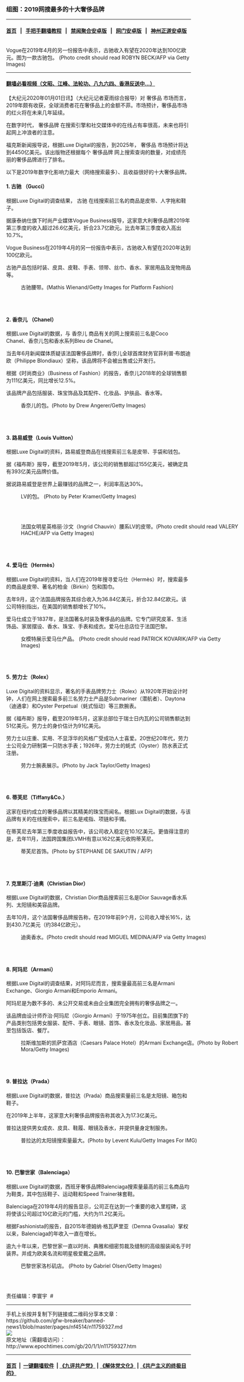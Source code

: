 ### 组图：2019网搜最多的十大奢侈品牌
------------------------

#### [首页](https://github.com/gfw-breaker/banned-news1/blob/master/README.md) &nbsp;&nbsp;|&nbsp;&nbsp; [手把手翻墙教程](https://github.com/gfw-breaker/guides/wiki) &nbsp;&nbsp;|&nbsp;&nbsp; [禁闻聚合安卓版](https://github.com/gfw-breaker/bn-android) &nbsp;&nbsp;|&nbsp;&nbsp; [网门安卓版](https://github.com/oGate2/oGate) &nbsp;&nbsp;|&nbsp;&nbsp; [神州正道安卓版](https://github.com/SzzdOgate/update) 



<div><img alt="" class="aligncenter wp-post-image" src="http://i.epochtimes.com/assets/uploads/2020/01/GettyImages-882440250-600x400.jpg"/>
<div class="red16 caption">
 <p>
  Vogue在2019年4月的另一份报告中表示，古驰收入有望在2020年达到100亿欧元。图为一款古驰包。 (Photo credit should read ROBYN BECK/AFP via Getty Images)
 </p>
</div>
</div><hr/>

#### [翻墙必看视频（文昭、江峰、法轮功、八九六四、香港反送中...）](https://github.com/gfw-breaker/banned-news1/blob/master/pages/link3.md)

<div><p>
 【大纪元2020年01月01日讯】（大纪元记者夏雨综合报导）对
 <ok href="http://www.epochtimes.com/gb/tag/%E5%A5%A2%E4%BE%88%E5%93%81.html">
  奢侈品
 </ok>
 市场而言，2019年颇有收获，全球消费者花在奢侈品上的金额不菲。市场预计，奢侈品市场的红火将在未来几年延续。
</p>
<p>
 在数字时代，
 <ok href="http://www.epochtimes.com/gb/tag/%E5%A5%A2%E4%BE%88%E5%93%81%E7%89%8C.html">
  奢侈品牌
 </ok>
 在搜索引擎和社交媒体中的在线占有率很高，未来也将引起网上冲浪者的注意。
</p>
<p>
 福克斯新闻报导说，根据Luxe Digital的报告，到2025年，
 <ok href="http://www.epochtimes.com/gb/tag/%E5%A5%A2%E4%BE%88%E5%93%81.html">
  奢侈品
 </ok>
 市场预计将达到4450亿美元。该出版物还根据每个
 <ok href="http://www.epochtimes.com/gb/tag/%E5%A5%A2%E4%BE%88%E5%93%81%E7%89%8C.html">
  奢侈品牌
 </ok>
 网上搜索查询的数量，对成绩亮丽的奢侈品牌进行了排名。
</p>
<p>
 以下是2019年数字化影响力最大（网络搜索最多）、且收益很好的十大奢侈品牌。
</p>
<h4>
 1.
 <ok href="http://www.epochtimes.com/gb/tag/%E5%8F%A4%E9%A9%B0.html">
  古驰
 </ok>
 （Gucci）
</h4>
<p>
 根据Luxe Digital的调查结果，
 <ok href="http://www.epochtimes.com/gb/tag/%E5%8F%A4%E9%A9%B0.html">
  古驰
 </ok>
 在线搜索前三名的商品是皮带、人字拖和鞋子。
</p>
<p>
 据康泰纳仕旗下时尚产业媒体Vogue Business报导，这家意大利奢侈品牌2019年第三季度的收入超过26.6亿美元，折合23.7亿欧元。比去年第三季度收入高出10.7%。
</p>
<p>
 Vogue Business在2019年4月的另一份报告中表示，古驰收入有望在2020年达到100亿欧元。
</p>
<p>
 古驰产品包括时装、皮具、皮鞋、手表、领带、丝巾、香水、家居用品及宠物用品等。
</p>
<figure class="wp-caption aligncenter" id="attachment_11759403" style="width: 600px">
 <ok href="http://i.epochtimes.com/assets/uploads/2020/01/GettyImages-911114282.jpg">
  <img alt="" class="wp-image-11759403 size-large" src="http://i.epochtimes.com/assets/uploads/2020/01/GettyImages-911114282-600x900.jpg"/>
 </ok>
 <br/><figcaption class="wp-caption-text">
  古驰腰带。(Mathis Wienand/Getty Images for Platform Fashion)
 </figcaption><br/>
</figure><br/>
<h4>
 2.
 <ok href="http://www.epochtimes.com/gb/tag/%E9%A6%99%E5%A5%88%E5%84%BF.html">
  香奈儿
 </ok>
 （Chanel）
</h4>
<p>
 根据Luxe Digital的数据，与
 <ok href="http://www.epochtimes.com/gb/tag/%E9%A6%99%E5%A5%88%E5%84%BF.html">
  香奈儿
 </ok>
 商品有关的网上搜索前三名是Coco Chanel、香奈儿包和香水系列Bleu de Chanel。
</p>
<p>
 当去年6月新闻媒体质疑该法国奢侈品牌时，香奈儿全球首席财务官菲利普·布朗迪欧（Philippe Blondiaux）坚称，该品牌将不会被出售或公开发行。
</p>
<p>
 根据《时尚商业》（Business of Fashion）的报告，香奈儿2018年的全球销售额为111亿美元，同比增长12.5%。
</p>
<p>
 该品牌产品包括服装、珠宝饰品及其配件、化妆品、护肤品、香水等。
</p>
<figure class="wp-caption aligncenter" id="attachment_11766225" style="width: 600px">
 <ok href="http://i.epochtimes.com/assets/uploads/2020/01/GettyImages-1125881072.jpg">
  <img alt="" class="size-large wp-image-11766225" src="http://i.epochtimes.com/assets/uploads/2020/01/GettyImages-1125881072-600x400.jpg"/>
 </ok>
 <br/><figcaption class="wp-caption-text">
  香奈儿的包。(Photo by Drew Angerer/Getty Images)
 </figcaption><br/>
</figure><br/>
<h4>
 3. 路易威登（Louis Vuitton）
</h4>
<p>
 根据Luxe Digital的资料，路易威登商品在线搜索前三名是皮带、手袋和钱包。
</p>
<p>
 据《福布斯》报导，截至2019年5月，该公司的销售额超过155亿美元，被确定具有393亿美元品牌价值。
</p>
<p>
 据说路易威登是世界上最赚钱的品牌之一，利润率高达30%。
</p>
<figure class="wp-caption aligncenter" id="attachment_11766228" style="width: 600px">
 <ok href="http://i.epochtimes.com/assets/uploads/2020/01/GettyImages-2961177.jpg">
  <img alt="" class="wp-image-11766228 size-large" src="http://i.epochtimes.com/assets/uploads/2020/01/GettyImages-2961177-600x405.jpg"/>
 </ok>
 <br/><figcaption class="wp-caption-text">
  LV的包。 (Photo by Peter Kramer/Getty Images)
 </figcaption><br/>
</figure><br/>
<figure class="wp-caption aligncenter" id="attachment_11766229" style="width: 600px">
 <ok href="http://i.epochtimes.com/assets/uploads/2020/01/GettyImages-943672984.jpg">
  <img alt="" class="wp-image-11766229 size-large" src="http://i.epochtimes.com/assets/uploads/2020/01/GettyImages-943672984-600x900.jpg"/>
 </ok>
 <br/><figcaption class="wp-caption-text">
  法国女明星英格丽·沙文（Ingrid Chauvin）腰系LV的皮带。(Photo credit should read VALERY HACHE/AFP via Getty Images)
 </figcaption><br/>
</figure><br/>
<h4>
 4. 爱马仕（Hermès）
</h4>
<p>
 根据Luxe Digital的资料，当人们在2019年搜寻爱马仕（Hermès）时，搜索最多的商品是皮带、著名的柏金（Birkin）包和围巾。
</p>
<p>
 去年9月，这个法国品牌报告其综合收入为36.84亿美元，折合32.84亿欧元。该公司特别指出，在美国的销售额增长了10%。
</p>
<p>
 爱马仕成立于1837年，是法国著名时装及奢侈品的品牌。它专门研究皮革、生活饰品、家居摆设、香水、珠宝、手表和成衣。爱马仕总店位于法国巴黎。
</p>
<figure class="wp-caption aligncenter" id="attachment_11766256" style="width: 600px">
 <ok href="http://i.epochtimes.com/assets/uploads/2020/01/GettyImages-182711841.jpg">
  <img alt="" class="size-large wp-image-11766256" src="http://i.epochtimes.com/assets/uploads/2020/01/GettyImages-182711841-600x900.jpg"/>
 </ok>
 <br/><figcaption class="wp-caption-text">
  女模特展示爱马仕产品。 (Photo credit should read PATRICK KOVARIK/AFP via Getty Images)
 </figcaption><br/>
</figure><br/>
<h4>
 5. 劳力士（Rolex）
</h4>
<p>
 Luxe Digital的资料显示，著名的手表品牌劳力士（Rolex）从1920年开始设计时钟，人们在网上搜索最多前三名劳力士产品是Submariner（潜航者）、Daytona（迪通拿）和Oyster Perpetual（蚝式恒动）等三款腕表。
</p>
<p>
 据《福布斯》报导，截至2019年5月，这家总部位于瑞士日内瓦的公司销售额达到51亿美元。劳力士的身价估计为91亿美元。
</p>
<p>
 劳力士以庄重、实用、不显浮华的风格广受成功人士喜爱。20世纪20年代，劳力士公司全力研制第一只防水手表；1926年，劳力士的蚝式（Oyster）防水表正式注册。
</p>
<figure class="wp-caption aligncenter" id="attachment_11766266" style="width: 600px">
 <ok href="http://i.epochtimes.com/assets/uploads/2020/01/GettyImages-880232984.jpg">
  <img alt="" class="size-large wp-image-11766266" src="http://i.epochtimes.com/assets/uploads/2020/01/GettyImages-880232984-600x400.jpg"/>
 </ok>
 <br/><figcaption class="wp-caption-text">
  劳力士腕表展示。(Photo by Jack Taylor/Getty Images)
 </figcaption><br/>
</figure><br/>
<h4>
 6. 蒂芙尼（Tiffany&amp;Co.）
</h4>
<p>
 这家在纽约成立的奢侈品牌以其精美的珠宝而闻名。根据Lux Digital的数据，与该品牌有关的在线搜索中，前三名是戒指、项链和手镯。
</p>
<p>
 在蒂芙尼去年第三季度收益报告中，该公司收入稳定在10.1亿美元。更值得注意的是，去年11月，法国跨国集团LVMH有意以162亿美元收购蒂芙尼。
</p>
<figure class="wp-caption aligncenter" id="attachment_11766279" style="width: 600px">
 <ok href="http://i.epochtimes.com/assets/uploads/2020/01/GettyImages-1178820393.jpg">
  <img alt="" class="size-large wp-image-11766279" src="http://i.epochtimes.com/assets/uploads/2020/01/GettyImages-1178820393-600x400.jpg"/>
 </ok>
 <br/><figcaption class="wp-caption-text">
  蒂芙尼首饰。(Photo by STEPHANE DE SAKUTIN / AFP)
 </figcaption><br/>
</figure><br/>
<h4>
 7. 克里斯汀·迪奥（Christian Dior）
</h4>
<p>
 根据Luxe Digital的数据，Christian Dior商品搜索前三名是Dior Sauvage香水系列、太阳镜和美容品牌。
</p>
<p>
 去年10月，这个法国奢侈品牌报告称，在2019年前9个月，公司收入增长16%，达到430.7亿美元（约384亿欧元）。
</p>
<figure class="wp-caption aligncenter" id="attachment_11766282" style="width: 600px">
 <ok href="http://i.epochtimes.com/assets/uploads/2020/01/GettyImages-170612278.jpg">
  <img alt="" class="size-large wp-image-11766282" src="http://i.epochtimes.com/assets/uploads/2020/01/GettyImages-170612278-600x387.jpg"/>
 </ok>
 <br/><figcaption class="wp-caption-text">
  迪奥香水。(Photo credit should read MIGUEL MEDINA/AFP via Getty Images)
 </figcaption><br/>
</figure><br/>
<h4>
 8. 阿玛尼（Armani）
</h4>
<p>
 根据Luxe Digital的调查结果，对阿玛尼而言，搜索量最高前三名是Armani Exchange、Giorgio Armani和Emporio Armani。
</p>
<p>
 阿玛尼是为数不多的、未公开交易或未由企业集团完全拥有的奢侈品牌之一。
</p>
<p>
 该品牌由设计师乔治·阿玛尼（Giorgio Armani）于1975年创立。目前集团旗下的产品类别包括男女服装、配件、手表、眼镜、首饰、香水及化妆品、家居用品，甚至包括饭店、餐厅。
</p>
<figure class="wp-caption aligncenter" id="attachment_11766287" style="width: 600px">
 <ok href="http://i.epochtimes.com/assets/uploads/2020/01/GettyImages-709069.jpg">
  <img alt="" class="size-large wp-image-11766287" src="http://i.epochtimes.com/assets/uploads/2020/01/GettyImages-709069-600x391.jpg"/>
 </ok>
 <br/><figcaption class="wp-caption-text">
  拉斯维加斯的凯萨宫酒店（Caesars Palace Hotel）的Armani Exchange店。(Photo by Robert Mora/Getty Images)
 </figcaption><br/>
</figure><br/>
<h4>
 9. 普拉达（Prada）
</h4>
<p>
 根据Luxe Digital的数据，普拉达（Prada）商品搜索量前三名是太阳镜、箱包和鞋子。
</p>
<p>
 在2019年上半年，这家意大利奢侈品牌报告称其收入为17.3亿美元。
</p>
<p>
 普拉达提供男女成衣、皮具、鞋履、眼镜及香水，并提供量身定制服务。
</p>
<figure class="wp-caption aligncenter" id="attachment_11766291" style="width: 600px">
 <ok href="http://i.epochtimes.com/assets/uploads/2020/01/GettyImages-466817488.jpg">
  <img alt="" class="size-large wp-image-11766291" src="http://i.epochtimes.com/assets/uploads/2020/01/GettyImages-466817488-600x902.jpg"/>
 </ok>
 <br/><figcaption class="wp-caption-text">
  普拉达的太阳镜搜索量最大。(Photo by Levent Kulu/Getty Images For IMG)
 </figcaption><br/>
</figure><br/>
<h4>
 10. 巴黎世家（Balenciaga）
</h4>
<p>
 根据Luxe Digital的数据，西班牙奢侈品牌Balenciaga搜索量最高的前三名商品均为鞋类，其中包括鞋子、运动鞋和Speed Trainer袜套鞋。
</p>
<p>
 Balenciaga在2019年4月的报告显示，公司正在达到一个重要的收入里程碑，这将使该公司超过10亿欧元的门槛，大约为11.2亿美元。
</p>
<p>
 根据Fashionista的报告，自2015年德姆纳·格瓦萨里亚（Demna Gvasalia）掌权以来，Balenciaga的年收入一直在增长。
</p>
<p>
 逾九十年以来，巴黎世家一直以时尚、典雅和细密剪裁及缝制的高级服装闻名于时装界。并成为欧美名流和明星极爱戴之品牌。
</p>
<figure class="wp-caption aligncenter" id="attachment_11766296" style="width: 600px">
 <ok href="http://i.epochtimes.com/assets/uploads/2020/01/GettyImages-475593580.jpg">
  <img alt="" class="size-large wp-image-11766296" src="http://i.epochtimes.com/assets/uploads/2020/01/GettyImages-475593580-600x400.jpg"/>
 </ok>
 <br/><figcaption class="wp-caption-text">
  巴黎世家洛杉矶店。 (Photo by Gabriel Olsen/Getty Images)
 </figcaption><br/>
</figure><br/>
<p>
 责任编辑：李寰宇  #
</p>
</div>
<hr/>
手机上长按并复制下列链接或二维码分享本文章：<br/>
https://github.com/gfw-breaker/banned-news1/blob/master/pages/nf4514/n11759327.md <br/>
<a href='https://github.com/gfw-breaker/banned-news1/blob/master/pages/nf4514/n11759327.md'><img src='https://github.com/gfw-breaker/banned-news1/blob/master/pages/nf4514/n11759327.md.png'/></a> <br/>
原文地址（需翻墙访问）：http://www.epochtimes.com/gb/20/1/1/n11759327.htm


------------------------
#### [首页](https://github.com/gfw-breaker/banned-news1/blob/master/README.md) &nbsp;|&nbsp; [一键翻墙软件](https://github.com/gfw-breaker/nogfw/blob/master/README.md) &nbsp;| [《九评共产党》](https://github.com/gfw-breaker/9ping.md/blob/master/README.md#九评之一评共产党是什么) | [《解体党文化》](https://github.com/gfw-breaker/jtdwh.md/blob/master/README.md) | [《共产主义的终极目的》](https://github.com/gfw-breaker/gczydzjmd.md/blob/master/README.md)


<img src='http://gfw-breaker.win/banned-news/pages/nf4514/n11759327.md' width='0px' height='0px'/>